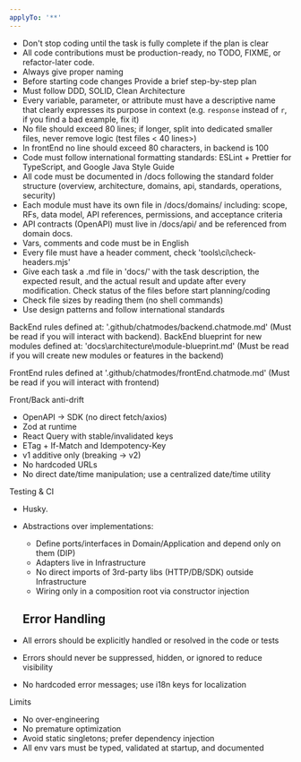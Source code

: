 ```yaml
---
applyTo: '**'
---
```


- Don't stop coding until the task is fully complete if the plan is clear
- All code contributions must be production-ready, no TODO, FIXME, or
  refactor-later code.
- Always give proper naming
- Before starting code changes Provide a brief step-by-step plan
- Must follow DDD, SOLID, Clean Architecture
- Every variable, parameter, or attribute must have a descriptive name that
  clearly expresses its purpose in context (e.g. `response` instead of `r`, if
  you find a bad example, fix it)
- No file should exceed 80 lines; if longer, split into dedicated smaller files,
  never remove logic (test files < 40 lines>)
- In frontEnd no line should exceed 80 characters, in backend is 100
- Code must follow international formatting standards: ESLint + Prettier for
  TypeScript, and Google Java Style Guide
- All code must be documented in /docs following the standard folder structure
  (overview, architecture, domains, api, standards, operations, security)
- Each module must have its own file in /docs/domains/ including: scope, RFs,
  data model, API references, permissions, and acceptance criteria
- API contracts (OpenAPI) must live in /docs/api/ and be referenced from domain
  docs.
- Vars, comments and code must be in English
- Every file must have a header comment, check 'tools\ci\check-headers.mjs'
- Give each task a .md file in 'docs/' with the task description, the expected
  result, and the actual result and update after every modification. Check
  status of the files before start planning/coding
- Check file sizes by reading them (no shell commands)
- Use design patterns and follow international standards

BackEnd rules defined at: '.github/chatmodes/backend.chatmode.md' (Must be read
if you will interact with backend). BackEnd blueprint for new modules defined
at: 'docs\architecture\module-blueprint.md' (Must be read if you will create new
modules or features in the backend)

FrontEnd rules defined at '.github/chatmodes/frontEnd.chatmode.md' (Must be read
if you will interact with frontend)

Front/Back anti-drift

- OpenAPI → SDK (no direct fetch/axios)
- Zod at runtime
- React Query with stable/invalidated keys
- ETag + If-Match and Idempotency-Key
- v1 additive only (breaking → v2)
- No hardcoded URLs
- No direct date/time manipulation; use a centralized date/time utility

Testing & CI

- Husky.
- Abstractions over implementations:
  - Define ports/interfaces in Domain/Application and depend only on them (DIP)
  - Adapters live in Infrastructure
  - No direct imports of 3rd-party libs (HTTP/DB/SDK) outside Infrastructure
  - Wiring only in a composition root via constructor injection

  ## Error Handling

- All errors should be explicitly handled or resolved in the code or tests
- Errors should never be suppressed, hidden, or ignored to reduce visibility
- No hardcoded error messages; use i18n keys for localization

Limits

- No over-engineering
- No premature optimization
- Avoid static singletons; prefer dependency injection
- All env vars must be typed, validated at startup, and documented
